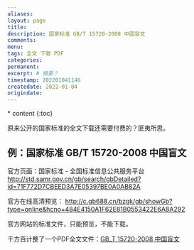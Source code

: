 ```yaml
---
aliases:
layout: page
title: 
description: 国家标准 GB/T 15720-2008 中国盲文
comments:
menu:
tags: 全文 下载 PDF
categories:
permanent: 
excerpt: # 摘要？
timestamp: 202201041146
createdate: 2022-01-04
origindate: 
---
```

<nav class="toc-fixed" markdown="1">
  * content
  {:toc}
</nav>

原来公开的国家标准的全文下载还需要付费的？匪夷所思。

## 例：国家标准 GB/T 15720-2008 中国盲文
官方页面：国家标准 - 全国标准信息公共服务平台
http://std.samr.gov.cn/gb/search/gbDetailed?id=71F772D7CBEED3A7E05397BE0A0AB82A

官方在线高清预览： http://c.gb688.cn/bzgk/gb/showGb?type=online&hcno=484E4150A1F62E81B0553422E6A8A292

官方网站的标准文件，只能预览，不能下载。

千方百计整了一个PDF全文文件：[GB_T 15720-2008 中国盲文](/images/GB_T%2015720-2008%20中国盲文.pdf)

